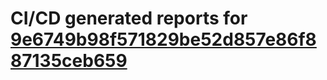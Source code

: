 # CI/CD generated reports for [9e6749b98f571829be52d857e86f887135ceb659](https://github.com/hydephp/develop/commit/9e6749b98f571829be52d857e86f887135ceb659)
